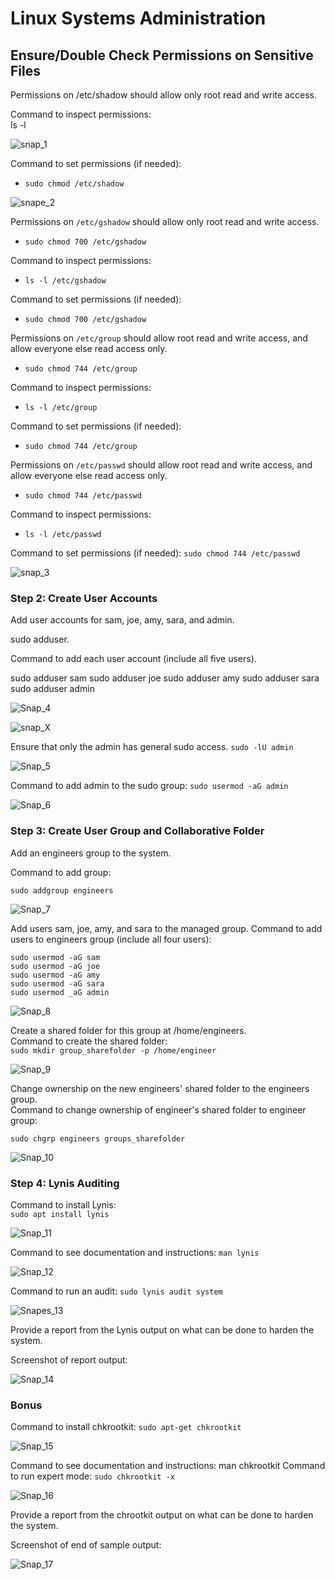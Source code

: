 # Linux Systems Administration

## Ensure/Double Check Permissions on Sensitive Files

Permissions on /etc/shadow should allow only root read and write access.

Command to inspect permissions:  
ls -l

![snap_1](./Images/snap_1.png)

Command to set permissions (if needed): 
* `sudo chmod /etc/shadow`

![snape_2](./Images/snap_2.png)

Permissions on `/etc/gshadow` should allow only root read and write access.   
* `sudo chmod 700 /etc/gshadow`  

Command to inspect permissions:  
* `ls -l /etc/gshadow`  

Command to set permissions (if needed):  
* `sudo chmod 700 /etc/gshadow`  

Permissions on `/etc/group` should allow root read and write access, and allow everyone else read access only.  
* `sudo chmod 744 /etc/group`  

Command to inspect permissions:  
* `ls -l /etc/group`  

Command to set permissions (if needed):  
* `sudo chmod 744 /etc/group`  

Permissions on `/etc/passwd` should allow root read and write access, and allow everyone else read access only.  
* `sudo chmod 744 /etc/passwd`  

Command to inspect permissions:  
* `ls -l /etc/passwd`  

Command to set permissions (if needed): `sudo chmod 744 /etc/passwd`  

![snap_3](./Images/snap_3.png)

### Step 2: Create User Accounts

Add user accounts for sam, joe, amy, sara, and admin.

sudo adduser.

Command to add each user account (include all five users).

sudo adduser sam 
sudo adduser joe 
sudo adduser amy 
sudo adduser sara 
sudo adduser admin

![Snap_4](./Images/snap_4.png)

![snap_X](./Images/snap_x.png)

Ensure that only the admin has general sudo access.
`sudo -lU admin`

![Snap_5](./Images/snap_5.png)

Command to add admin to the sudo group: `sudo usermod -aG admin`

![Snap_6](./Images/snap_6.png)

### Step 3: Create User Group and Collaborative Folder

Add an engineers group to the system.

Command to add group: 

`sudo addgroup engineers`  

![Snap_7](./Images/snap_7.png)

Add users sam, joe, amy, and sara to the managed group.
Command to add users to engineers group (include all four users):
```
sudo usermod -aG sam
sudo usermod -aG joe
sudo usermod -aG amy
sudo usermod -aG sara
sudo usermod _aG admin
```
![Snap_8](./Images/snap_8.png)

Create a shared folder for this group at /home/engineers.  
Command to create the shared folder:  
`sudo mkdir group_sharefolder -p /home/engineer`  

![Snap_9](./Images/snap_9.png)

Change ownership on the new engineers' shared folder to the engineers group.  
Command to change ownership of engineer's shared folder to engineer group:  

`sudo chgrp engineers groups_sharefolder`  

![Snap_10](./Images/snap_10.png)

### Step 4: Lynis Auditing

Command to install Lynis:  
`sudo apt install lynis`  

![Snap_11](./Images/snap_11.png)

Command to see documentation and instructions: 
`man lynis`  

![Snap_12](./Images/snap_12.png)

Command to run an audit: 
`sudo lynis audit system`  

![Snapes_13](./Images/snap_13.png)

Provide a report from the Lynis output on what can be done to harden the system.

Screenshot of report output:

![Snap_14](./Images/snap_14.png)

### Bonus

Command to install chkrootkit:
`sudo apt-get chkrootkit`  

![Snap_15](./Images/snap_15.png)

Command to see documentation and instructions: man chkrootkit
Command to run expert mode: `sudo chkrootkit -x`  

![Snap_16](./Images/snap_16.png)

Provide a report from the chrootkit output on what can be done to harden the system.

Screenshot of end of sample output:

![Snap_17](./Images/snap_A.PNG)

